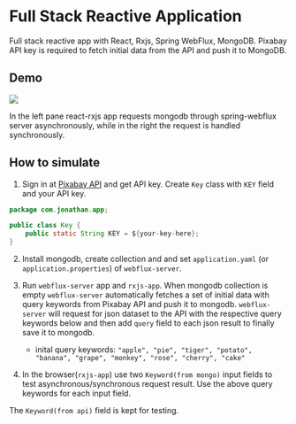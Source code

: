 # Full Stack Reactive Application
Full stack reactive app with React, Rxjs, Spring WebFlux, MongoDB. Pixabay API key is required to fetch initial data from the API and push it to MongoDB.

## Demo

<div>
	<img src="https://github.com/ferrarijh/full-stack-reactive/blob/master/demo/demo.gif">
</div>

In the left pane react-rxjs app requests mongodb through spring-webflux server  asynchronously, while in the right the request is handled synchronously.

## How to simulate

1. Sign in at [Pixabay API](https://pixabay.com/service/about/api/) and get API key. Create `Key` class with `KEY` field and your API key.
```java
package com.jonathan.app;

public class Key {
    public static String KEY = ${your-key-here};
}
```

2. Install mongodb, create collection and and set `application.yaml` (or `application.properties`) of `webflux-server`.

3. Run `webflux-server` app and `rxjs-app`. When mongodb collection is empty `webflux-server` automatically fetches a set of initial data with query keywords from Pixabay API and push it to mongodb. `webflux-server` will request for json dataset to the API with the respective query keywords below and then add `query` field to each json result to finally save it to mongodb.
   - inital query keywords:
`"apple", "pie", "tiger", "potato", "banana", "grape", "monkey", "rose", "cherry", "cake"`

4. In the browser(`rxjs-app`) use two `Keyword(from mongo)` input fields to test asynchronous/synchronous request result. Use the above query keywords for each input field.

The `Keyword(from api)` field is kept for testing.
